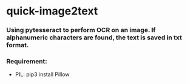 # quick-image2text

### Using pytesseract to perform OCR on an image.  If alphanumeric characters are found, the text is saved in txt format.

### Requirement:
* PIL: pip3 install Pillow
